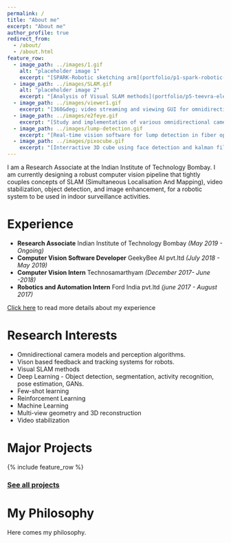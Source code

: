 ```yaml
---
permalink: /
title: "About me"
excerpt: "About me"
author_profile: true
redirect_from: 
  - /about/
  - /about.html
feature_row:
  - image_path: ../images/1.gif
    alt: "placeholder image 1"
    excerpt: "[SPARK-Robotic sketching arm](portfolio/p1-spark-robotic-sketching-arm/)"
  - image_path: ../images/SLAM.gif
    alt: "placeholder image 2"
    excerpt: "[Analysis of Visual SLAM methods](portfolio/p5-teevra-electric-car/)"
  - image_path: ../images/viewer1.gif
    excerpt: "[360&deg; video streaming and viewing GUI for omnidirectional camera](portfolio/p1-spark-robotic-sketching-arm/)"
  - image_path: ../images/e2feye.gif
    excerpt: "[Study and implementation of various omnidirectional camera models](portfolio/p2-cashew-sorting-machine/)"
  - image_path: ../images/lump-detection.gif
    excerpt: "[Real-time vision software for lump detection in fiber optic cables](portfolio/p2-cashew-sorting-machine/)"
  - image_path: ../images/pixocube.gif
    excerpt: "[Interractive 3D cube using face detection and kalman filter based tracking](portfolio/p2-cashew-sorting-machine/)"
---
```

I am a Research Associate at the Indian Institute of Technology Bombay. I am currently designing a robust computer vision pipeline that tightly couples concepts of SLAM (Simultaneous Localisation And Mapping), video stabilization, object detection, and image enhancement, for a robotic system to be used in indoor surveillance activities. 


Experience
==========
- **Research Associate** Indian Institute of Technology Bombay *(May 2019 - Ongoing)* 
- **Computer Vision Software Developer** GeekyBee AI pvt.ltd *(July 2018 - May 2019)*
- **Computer Vision Intern** Technosamarthyam *(December 2017- June -2018)*
- **Robotics and Automation Intern** Ford India pvt.ltd *(june 2017 - August 2017)*

[Click here](/cv.md) to read more details about my experience

Research Interests
==================
- Omnidirectional camera models and perception algorithms.
- Vison based feedback and tracking systems for robots.
- Visual SLAM methods 
- Deep Learning - Object detection, segmentation, activity recognition, pose estimation, GANs.
- Few-shot learning 
- Reinforcement Learning
- Machine Learning
- Multi-view geometry and 3D reconstruction
- Video stabilization 


Major Projects
==============

{% include feature_row %}

### [See all projects](/portfolio.html)

My Philosophy
=============
Here comes my philosophy.


